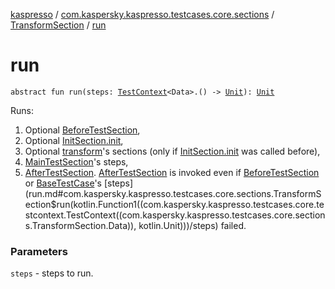 [kaspresso](../../index.md) / [com.kaspersky.kaspresso.testcases.core.sections](../index.md) / [TransformSection](index.md) / [run](./run.md)

# run

`abstract fun run(steps: `[`TestContext`](../../com.kaspersky.kaspresso.testcases.core.testcontext/-test-context/index.md)`<Data>.() -> `[`Unit`](https://kotlinlang.org/api/latest/jvm/stdlib/kotlin/-unit/index.html)`): `[`Unit`](https://kotlinlang.org/api/latest/jvm/stdlib/kotlin/-unit/index.html)

Runs:

1. Optional [BeforeTestSection](../-before-test-section/index.md),
2. Optional [InitSection.init](../-init-section/init.md),
3. Optional [transform](transform.md)'s sections (only if [InitSection.init](../-init-section/init.md) was called before),
4. [MainTestSection](../-main-test-section/index.md)'s steps,
5. [AfterTestSection](../-after-test-section/index.md). [AfterTestSection](../-after-test-section/index.md) is invoked even if [BeforeTestSection](../-before-test-section/index.md) or [BaseTestCase](../../com.kaspersky.kaspresso.testcases.api.testcase/-base-test-case/index.md)'s [steps](run.md#com.kaspersky.kaspresso.testcases.core.sections.TransformSection$run(kotlin.Function1((com.kaspersky.kaspresso.testcases.core.testcontext.TestContext((com.kaspersky.kaspresso.testcases.core.sections.TransformSection.Data)), kotlin.Unit)))/steps) failed.

### Parameters

`steps` - steps to run.